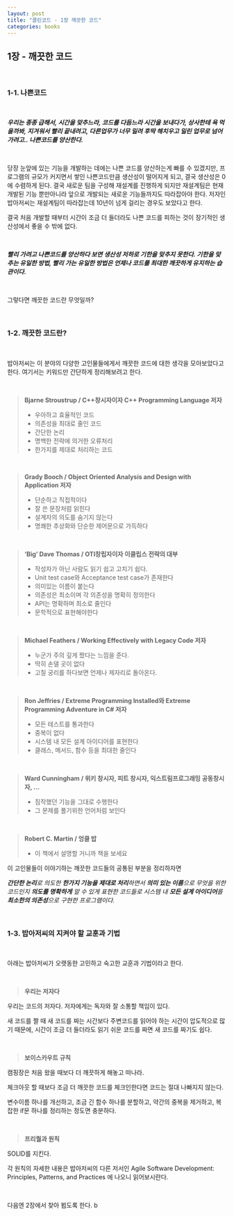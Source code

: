 ```yaml
---
layout: post
title: "클린코드 - 1장 깨끗한 코드"
categories: books
---
```


## **1장 - 깨끗한 코드**


<br>

### **1-1. 나쁜코드**

<br>

***우리는 종종 급해서, 시간을 맞추느라, 코드를 다듬느라 시간을 보내다가, 상사한테 욕 먹을까봐, 지겨워서 빨리 끝내려고, 다른업무가 너무 밀려 후딱 해치우고 밀린 업무로 넘어가려고.. 나쁜코드를 양산한다.***

<br>

당장 눈앞에 있는 기능을 개발하는 데에는 나쁜 코드를 양산하는게 빠를 수 있겠지만, 프로그램의 규모가 커지면서 쌓인 나쁜코드만큼 생산성이 떨어지게 되고, 결국 생산성은 0에 수렴하게 된다. 결국 새로운 팀을 구성해 재설계를 진행하게 되지만 재설계팀은 현재 개발된 기능 뿐만아니라 앞으로 개발되는 새로운 기능들까지도 따라잡아야 한다. 저자인 밥아저씨는 재설계팀이 따라잡는데 10년이 넘게 걸리는 경우도 보았다고 한다.

결국 처음 개발할 때부터 시간이 조금 더 들더라도 나쁜 코드를 피하는 것이 장기적인 생산성에서 좋을 수 밖에 없다. 

<br>

***빨리 가려고 나쁜코드를 양산하다 보면 생산성 저하로 기한을 맞추지 못한다. 기한을 맞추는 유일한 방법, 빨리 가는 유일한 방법은 언제나 코드를 최대한 깨끗하게 유지하는 습관이다.***

<br>

그렇다면 깨끗한 코드란 무엇일까?

<br>

### **1-2. 깨끗한 코드란?**

<br>

밥아저씨는 이 분야의 다양한 고인물들에게서 깨끗한 코드에 대한 생각을 모아보았다고 한다. 여기서는 키워드만 간단하게 정리해보려고 한다.

<br>

> **Bjarne Stroustrup / C++창시자이자 C++ Programming Language 저자**
> - 우아하고 효율적인 코드
> - 의존성을 최대로 줄인 코드
> - 간단한 논리
> - 명백한 전략에 의거한 오류처리
> - 한가지를 제대로 처리하는 코드

<br>

> **Grady Booch / Object Oriented Analysis and Design with Application 저자**
> - 단순하고 직접적이다
> - 잘 쓴 문장처럼 읽힌다
> - 설계자의 의도를 숨기지 않는다
> - 명쾌한 추상화와 단순한 제어문으로 가득하다

<br>

> **‘Big’ Dave Thomas / OTI창립자이자 이클립스 전략의 대부**
> - 작성자가 아닌 사람도 읽기 쉽고 고치기 쉽다.
> - Unit test case와 Acceptance test case가 존재한다
> - 의미있는 이름이 붙는다
> - 의존성은 최소이며 각 의존성을 명확히 정의한다
> - API는 명확하며 최소로 줄인다
> - 문학적으로 표현해야한다

<br>

> **Michael Feathers / Working Effectively with Legacy Code 저자**
> - 누군가 주의 깊게 짰다는 느낌을 준다.
> - 딱히 손댈 곳이 없다
> - 고칠 궁리를 하다보면 언제나 제자리로 돌아온다.

<br>

> **Ron Jeffries / Extreme Programming Installed와 Extreme Programming Adventure in C# 저자**
> - 모든 테스트를 통과한다
> - 중복이 없다
> - 시스템 내 모든 설계 아이디어를 표현한다
> - 클래스, 메서드, 함수 등을 최대한 줄인다

<br>

> **Ward Cunningham / 위키 창시자, 피트 창시자, 익스트림프로그래밍 공동창시자, …**
> - 짐작했던 기능을 그대로 수행한다
> - 그 문제를 풀기위한 언어처럼 보인다


<br>

> **Robert C. Martin / 엉클 밥**
> - 이 책에서 설명할 거니까 책을 보세요


이 고인물들이 이야기하는 깨끗한 코드들의 공통된 부분을 정리하자면
  
_**간단한 논리**로 의도한 **한가지 기능을 제대로 처리**하면서 **의미 있는 이름**으로 무엇을 위한 코드인지 **의도를 명확하게** 알 수 있게 표현한 코드들로 시스템 내 **모든 설계 아이디어**를 **최소한의 의존성**으로 구현한 프로그램이다._

<br>

### **1-3. 밥아저씨의 지켜야 할 교훈과 기법**

<br>

아래는 밥아저씨가 오랫동한 고민하고 숙고한 교훈과 기법이라고 한다.

<br>

> **우리는 저자다**

우리는 코드의 저자다. 저자에게는 독자와 잘 소통할 책임이 있다. 

새 코드를 짤 때 새 코드를 짜는 시간보다 주변코드를 읽어야 하는 시간이 압도적으로 많기 때문에, 시간이 조금 더 들더라도 읽기 쉬운 코드를 짜면 새 코드를 짜기도 쉽다.


<br>

> **보이스카우트 규칙**

캠핑장은 처음 왔을 때보다 더 깨끗하게 해놓고 떠나라.  

체크아웃 할 때보다 조금 더 깨끗한 코드를 체크인한다면 코드는 절대 나빠지지 않는다.  

변수이름 하나를 개선하고, 조금 긴 함수 하나를 분할하고, 약간의 중복을 제거하고, 복잡한 if문 하나를 정리하는 정도면 충분하다.


<br>

> **프리퀄과 원칙**

SOLID를 지킨다.  

각 원칙의 자세한 내용은 밥아저씨의 다른 저서인 Agile Software Development: Principles, Patterns, and Practices 에 나오니 읽어보시란다.

<br>

다음엔 2장에서 찾아 뵙도록 한다. b